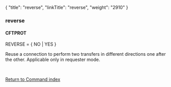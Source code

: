 {
    "title": "reverse",
    "linkTitle": "reverse",
    "weight": "2910"
}<span id="reverse"></span>

### reverse

#### CFTPROT

REVERSE = { NO | YES }

Reuse a connection to perform two transfers in different directions
one after the other. Applicable only in requester mode.

 

[Return to Command index](../../)
